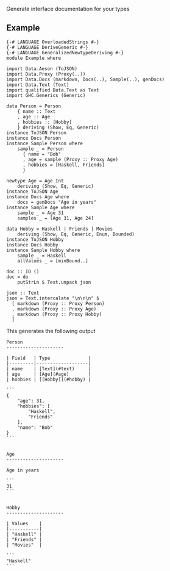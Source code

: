 Generate interface documentation for your types

Example
-------

    {-# LANGUAGE OverloadedStrings #-}
    {-# LANGUAGE DeriveGeneric #-}
    {-# LANGUAGE GeneralizedNewtypeDeriving #-}
    module Example where

    import Data.Aeson (ToJSON)
    import Data.Proxy (Proxy(..))
    import Data.Docs (markdown, Docs(..), Sample(..), genDocs)
    import Data.Text (Text)
    import qualified Data.Text as Text
    import GHC.Generics (Generic)

    data Person = Person
        { name :: Text
        , age :: Age
        , hobbies :: [Hobby]
        } deriving (Show, Eq, Generic)
    instance ToJSON Person
    instance Docs Person
    instance Sample Person where
        sample _ = Person
          { name = "Bob"
          , age = sample (Proxy :: Proxy Age)
          , hobbies = [Haskell, Friends]
          }

    newtype Age = Age Int
        deriving (Show, Eq, Generic)
    instance ToJSON Age
    instance Docs Age where
        docs = genDocs "Age in years"
    instance Sample Age where
        sample _ = Age 31
        samples _ = [Age 31, Age 24]

    data Hobby = Haskell | Friends | Movies
        deriving (Show, Eq, Generic, Enum, Bounded)
    instance ToJSON Hobby
    instance Docs Hobby
    instance Sample Hobby where
        sample _ = Haskell
        allValues _ = [minBound..]

    doc :: IO ()
    doc = do
        putStrLn $ Text.unpack json

    json :: Text
    json = Text.intercalate "\n\n\n" $
      [ markdown (Proxy :: Proxy Person)
      , markdown (Proxy :: Proxy Age)
      , markdown (Proxy :: Proxy Hobby)
      ]

This generates the following output

    Person
    ---------------------

    | Field   | Type              |
    |---------|-------------------|
    | name    | [Text](#text)     |
    | age     | [Age](#age)       |
    | hobbies | [[Hobby]](#hobby) |

    ```
    {
        "age": 31,
        "hobbies": [
            "Haskell",
            "Friends"
        ],
        "name": "Bob"
    }
    ```


    Age
    ---------------------

    Age in years

    ```
    31
    ```


    Hobby
    ---------------------

    | Values    |
    |-----------|
    | "Haskell" |
    | "Friends" |
    | "Movies"  |

    ```
    "Haskell"
    ```
